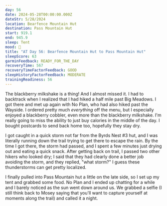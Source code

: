 ```yaml
---
day: 56
date: 2024-05-28T00:00:00.000Z
dateStr: 5/28/2024
location: Bearfence Mountain Hut
destination: Pass Mountain Hut
start: 919.1
end: 945.9
sleep: Tent
mood: 🙂
title: "AT Day 56: Bearfence Mountain Hut to Pass Mountain Hut"
sleepScore: 63
garminFeedback: READY_FOR_THE_DAY
recoveryTime: 567
recoveryTimeFactorFeedback: GOOD
sleepHistoryFactorFeedback: MODERATE
trainingReadiness: 56
---
```

The blackberry milkshake is a thing! And I almost missed it. I had to backtrack when I realized that I had hiked a half mile past Big Meadows. I got there and met up again with No Plan, who had also hiked past the Wayside. I ordered pretty much *everything* off the menu, but I especially enjoyed a blackberry cobbler, even more than the blackberry milkshake. I'm really going to miss the ability to just buy calories in the middle of the day. I bought postcards to send back home too, hopefully they stay dry.

I got caught in a quick storm not far from the Byrds Nest #3 hut, and I was literally running down the trail trying to get there to escape the rain. By the time I got there, the storm had passed, and I spent a few minutes just drying out and eating a quick snack. After getting back on trail, I passed two other hikers who looked dry; I said that they had clearly done a better job avoiding the storm, and they replied, "what storm?" I guess these thunderstorms can get pretty localized.

I finally pulled into Pass Mountain hut a little on the late side, so I set up my tent and grabbed some food. No Plan and I ended up chatting for a while and I barely noticed as the sun went down around us. We grabbed a selfie (I still think back to Mosey saying that you'll want to capture yourself at moments along the trail) and called it a night.

